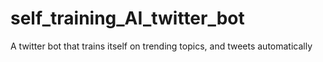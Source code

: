 # self_training_AI_twitter_bot
A twitter bot that trains itself on trending topics, and tweets automatically
